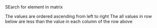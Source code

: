 SEarch for element in matrix

The values are ordered ascending from left to right 
The all values in row below are less than the value in each column of the row above